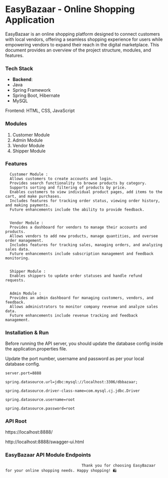 
# EasyBazaar - Online Shopping Application    
EasyBazaar is an online shopping platform designed to connect customers with local vendors, offering a seamless shopping experience for users while empowering vendors to expand their reach in 
 the digital marketplace. This document provides an overview of the project structure, modules, and features.


### Tech Stack
- **Backend**:
- Java
- Spring Framework
-  Spring Boot, Hibernate
-  MySQL

Frontend: HTML, CSS, JavaScript  


### Modules
1. Customer Module
2. Admin Module
3. Vendor Module  
4. Shipper Module

### Features


      Customer Module : 
      Allows customers to create accounts and login.
      Provides search functionality to browse products by category.
      Supports sorting and filtering of products by price.
      Enables customers to view individual product pages, add items to the cart, and make purchases.
      Includes features for tracking order status, viewing order history, and making payments.
      Future enhancements include the ability to provide feedback.


      Vendor Module : 
      Provides a dashboard for vendors to manage their accounts and products.
      Allows vendors to add new products, manage quantities, and oversee order management.
      Includes features for tracking sales, managing orders, and analyzing sales data.
      Future enhancements include subscription management and feedback monitoring.

      
      Shipper Module : 
      Enables shippers to update order statuses and handle refund requests.

      
      Admin Module : 
      Provides an admin dashboard for managing customers, vendors, and feedback.
      Allows administrators to monitor company revenue and analyze sales data.
      Future enhancements include revenue tracking and feedback management.





### Installation & Run

Before running the API server, you should update the database config inside the application.properties file.

Update the port number, username and password as per your local database config.

    server.port=8888

    spring.datasource.url=jdbc:mysql://localhost:3306/dbbazaar;
    
    spring.datasource.driver-class-name=com.mysql.cj.jdbc.Driver
    
    spring.datasource.username=root
    
    spring.datasource.password=root
### API Root 

https://localhost:8888/

http://localhost:8888/swagger-ui.html


### EasyBazaar API Module Endpoints




                                      Thank you for choosing EasyBazaar for your online shopping needs. Happy shopping! 🛍️
